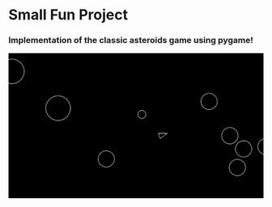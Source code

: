 # Small Fun Project
### Implementation of the classic asteroids game using pygame!
![alt text](https://github.com/Lunnaris01/asteroid_game/blob/main/asteroids.png)
